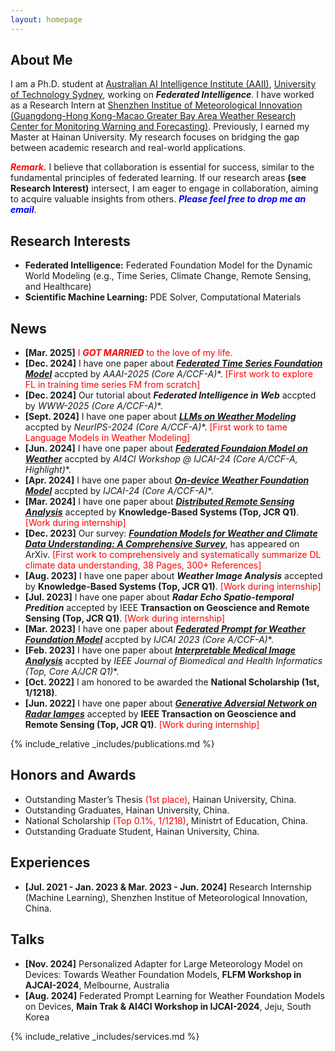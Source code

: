 ```yaml
---
layout: homepage
---
```


## About Me

I am a Ph.D. student at [Australian AI Intelligence Institute (AAII)](https://www.uts.edu.au/research/australian-artificial-intelligence-institute), [University of Technology Sydney](https://www.uts.edu.au/), working on ***Federated Intelligence***. I have worked as a Research Intern at [Shenzhen Institue of Meteorological Innovation (Guangdong-Hong Kong-Macao Greater Bay Area Weather Research Center for Monitoring Warning and Forecasting)](https://weather.sz.gov.cn/gbamwf/zhongxingaikuang/). Previously, I earned my Master at Hainan University. My research focuses on bridging the gap between academic research and real-world applications.

***<span style="color: Red;">Remark.</span>*** I believe that collaboration is essential for success, similar to the fundamental principles of federated learning. If our research areas **(see Research Interest)** intersect, I am eager to engage in collaboration, aiming to acquire valuable insights from others. ***<span style="color: blue;">Please feel free to drop me an email</span>***.

## Research Interests

- **Federated Intelligence:** Federated Foundation Model for the Dynamic World Modeling (e.g., Time Series, Climate Change, Remote Sensing, and Healthcare)
- **Scientific Machine Learning:** PDE Solver, Computational Materials

## News
- **[Mar. 2025]** <span style="color: red;">I ***GOT MARRIED*** to the love of my life.</span>
- **[Dec. 2024]** I have one paper about [***Federated Time Series Foundation Model***](https://arxiv.org/pdf/2412.08906) accpted by **AAAI-2025 (Core A*/CCF-A)**. <span style="color: red;">[First work to explore FL in training time series FM from scratch]</span>
- **[Dec. 2024]** Our tutorial about ***Federated Intelligence in Web*** accpted by **WWW-2025 (Core A*/CCF-A)**.
- **[Sept. 2024]** I have one paper about [***LLMs on Weather Modeling***](https://arxiv.org/pdf/2405.20348) accpted by **NeurIPS-2024 (Core A*/CCF-A)**. <span style="color: red;">[First work to tame Language Models in Weather Modeling]</span>
- **[Jun. 2024]** I have one paper about [***Federated Foundaion Model on Weather***](https://openreview.net/pdf?id=VpMYKivGVE) accpted by **AI4CI Workshop @ IJCAI-24 (Core A*/CCF-A, Highlight)**.
- **[Apr. 2024]** I have one paper about [***On-device Weather Foundation Model***](https://arxiv.org/pdf/2305.14244) accpted by **IJCAI-24 (Core A*/CCF-A)**.
- **[Mar. 2024]** I have one paper about [***Distributed Remote Sensing Analysis***](https://www.sciencedirect.com/science/article/abs/pii/S0950705124003290) accepted by **Knowledge-Based Systems (Top, JCR Q1)**. <span style="color: red;">[Work during internship]</span>
- **[Dec. 2023]** Our survey: [***Foundation Models for Weather and Climate Data Understanding: A Comprehensive Survey***](https://arxiv.org/pdf/2312.03014), has appeared on ArXiv. <span style="color: red;">[First work to comprehensively and systematically summarize DL climate data understanding, 38 Pages, 300+ References]</span>
- **[Aug. 2023]** I have one paper about ***Weather Image Analysis*** accepted by **Knowledge-Based Systems (Top, JCR Q1)**. <span style="color: red;">[Work during internship]</span>
- **[Jul. 2023]** I have one paper about ***Radar Echo Spatio-temporal Predition*** accepted by IEEE **Transaction on Geoscience and Remote Sensing (Top, JCR Q1)**. <span style="color: red;">[Work during internship]</span>
- **[Mar. 2023]** I have one paper about [***Federated Prompt for Weather Foundation Model***](https://www.ijcai.org/proceedings/2023/0393.pdf) accpted by **IJCAI 2023 (Core A*/CCF-A)**.
- **[Feb. 2023]** I have one paper about [***Interpretable Medical Image Analysis***](https://ieeexplore.ieee.org/document/10050021?denied=) accpted by **IEEE Journal of Biomedical and Health Informatics (Top, Core A*/JCR Q1)**.
- **[Oct. 2022]** I am honored to be awarded the **National Scholarship (1st, 1/1218)**.
- **[Jun. 2022]** I have one paper about [***Generative Adversial Network on Radar Iamges***](https://ieeexplore.ieee.org/document/10050021?denied=) accepted by **IEEE Transaction on Geoscience and Remote Sensing (Top, JCR Q1)**. <span style="color: red;">[Work during internship]</span>

{% include_relative _includes/publications.md %}

## Honors and Awards
- Outstanding Master’s Thesis <span style="color: red;">(1st place)</span>, Hainan University, China.
- Outstanding Graduates, Hainan University, China.
- National Scholarship <span style="color: red;">(Top 0.1%, 1/1218)</span>, Ministrt of Education, China.
- Outstanding Graduate Student, Hainan University, China.

## Experiences
- **[Jul. 2021 - Jan. 2023 & Mar. 2023 - Jun. 2024]** Research Internship (Machine Learning), Shenzhen Institue of Meteorological Innovation, China.

## Talks
- **[Nov. 2024]** Personalized Adapter for Large Meteorology Model on Devices: Towards Weather Foundation Models, **FLFM Workshop in AJCAI-2024**, Melbourne, 
Australia
- **[Aug. 2024]** Federated Prompt Learning for Weather Foundation Models on Devices, **Main Trak & AI4CI Workshop in IJCAI-2024**, Jeju, 
South Korea

{% include_relative _includes/services.md %}

